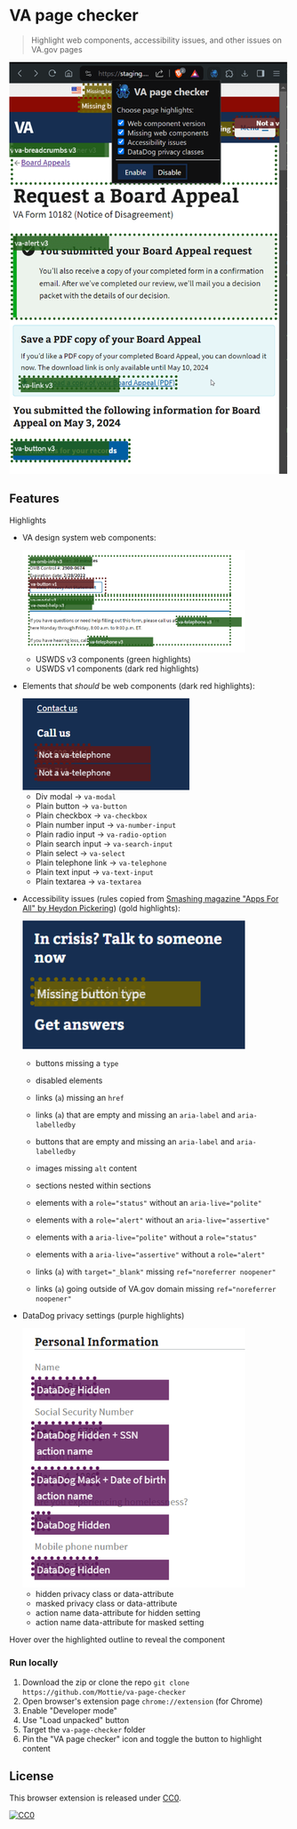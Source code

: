# VA page checker

> Highlight web components, accessibility issues, and other issues on VA.gov pages

<img width="500" alt="page showing the VA page checker extension popup with 4 checkboxes. The main page shows green outlines v3 web components, with some gold highlighted buttons and red highlights behind the popup" src="media/example.png" />

## Features

Highlights

- VA design system web components:

	<img width="400" alt="page showing green outlined v3 web components and one red outlined v1 web component" src="media/example-web-components.png" />

	- USWDS v3 components (green highlights)
	- USWDS v1 components (dark red highlights)

- Elements that _should_ be web components (dark red highlights):

	<img width="300" alt="page showing red outlined telephone links that should be va-telephone we components" src="media/example-missing.png" />

	- Div modal -> `va-modal`
	- Plain button -> `va-button`
	- Plain checkbox -> `va-checkbox`
	- Plain number input -> `va-number-input`
	- Plain radio input -> `va-radio-option`
	- Plain search input -> `va-search-input`
	- Plain select -> `va-select`
	- Plain telephone link -> `va-telephone`
	- Plain text input -> `va-text-input`
	- Plain textarea -> `va-textarea`

- Accessibility issues (rules copied from [Smashing magazine "Apps For All" by Heydon Pickering](https://www.smashingmagazine.com/ebooks/apps-for-all-coding-accessible-web-applications/)) (gold highlights):

	<img width="400" alt="page showing gold outlined button that is missing a button type" src="media/example-a11y.png" />

	- buttons missing a `type`
	- disabled elements
	- links (`a`) missing an `href`
	- links (`a`) that are empty and missing an `aria-label` and `aria-labelledby`
	- buttons that are empty and missing an `aria-label` and `aria-labelledby`
	- images missing `alt` content
	- sections nested within sections
	- elements with a `role="status"` without an `aria-live="polite"`
	- elements with a `role="alert"` without an `aria-live="assertive"`
	- elements with a `aria-live="polite"` without a `role="status"`
	- elements with a `aria-live="assertive"` without a `role="alert"`

	- links (`a`) with `target="_blank"` missing `ref="noreferrer noopener"`
	- links (`a`) going outside of VA.gov domain missing `ref="noreferrer noopener"`

- DataDog privacy settings (purple highlights)

	<img width="400" alt="page showing purple outlined elements with datadog hidden and masked privacy classes and some with an additional action name" src="media/example-datadog.png" />
	
	- hidden privacy class or data-attribute
	- masked privacy class or data-attribute
	- action name data-attribute for hidden setting
	- action name data-attribute for masked setting

Hover over the highlighted outline to reveal the component

### Run locally

1. Download the zip or clone the repo `git clone https://github.com/Mottie/va-page-checker`
2. Open browser's extension page `chrome://extension` (for Chrome)
3. Enable "Developer mode"
4. Use "Load unpacked" button
5. Target the `va-page-checker` folder
6. Pin the "VA page checker" icon and toggle the button to highlight content

## License

This browser extension is released under [CC0](#license).

[![CC0](https://mirrors.creativecommons.org/presskit/buttons/88x31/svg/cc-zero.svg)](https://creativecommons.org/publicdomain/zero/1.0/)
